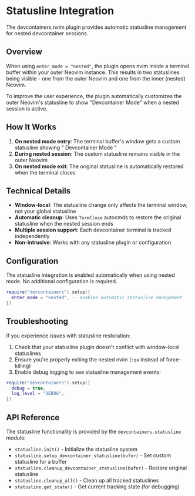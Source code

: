 # Statusline Integration

The devcontainers.nvim plugin provides automatic statusline management for nested devcontainer sessions.

## Overview

When using `enter_mode = "nested"`, the plugin opens nvim inside a terminal buffer within your outer Neovim instance. This results in two statuslines being visible - one from the outer Neovim and one from the inner (nested) Neovim.

To improve the user experience, the plugin automatically customizes the outer Neovim's statusline to show "Devcontainer Mode" when a nested session is active.

## How It Works

1. **On nested mode entry**: The terminal buffer's window gets a custom statusline showing " Devcontainer Mode "
2. **During nested session**: The custom statusline remains visible in the outer Neovim
3. **On nested mode exit**: The original statusline is automatically restored when the terminal closes

## Technical Details

- **Window-local**: The statusline change only affects the terminal window, not your global statusline
- **Automatic cleanup**: Uses `TermClose` autocmds to restore the original statusline when the nested session ends
- **Multiple session support**: Each devcontainer terminal is tracked independently
- **Non-intrusive**: Works with any statusline plugin or configuration

## Configuration

The statusline integration is enabled automatically when using nested mode. No additional configuration is required.

```lua
require("devcontainers").setup({
  enter_mode = "nested", -- enables automatic statusline management
})
```

## Troubleshooting

If you experience issues with statusline restoration:

1. Check that your statusline plugin doesn't conflict with window-local statuslines
2. Ensure you're properly exiting the nested nvim (`:qa` instead of force-killing)
3. Enable debug logging to see statusline management events:

```lua
require("devcontainers").setup({
  debug = true,
  log_level = "DEBUG",
})
```

## API Reference

The statusline functionality is provided by the `devcontainers.statusline` module:

- `statusline.init()` - Initialize the statusline system
- `statusline.setup_devcontainer_statusline(bufnr)` - Set custom statusline for a buffer
- `statusline.cleanup_devcontainer_statusline(bufnr)` - Restore original statusline
- `statusline.cleanup_all()` - Clean up all tracked statuslines
- `statusline.get_state()` - Get current tracking state (for debugging)